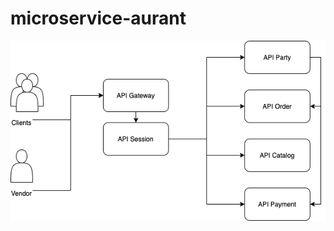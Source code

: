 # microservice-aurant

![alt text](https://github.com/klauskie/microservice-aurant/blob/main/docs/aurant-architecure-diagram.png?raw=true)

